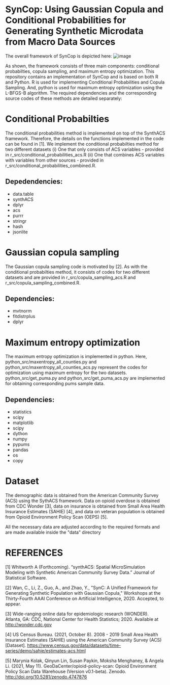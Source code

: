 # SynCop: Using Gaussian Copula and Conditional Probabilities for Generating Synthetic Microdata from Macro Data Sources

The overall framework of SynCop is depicted here:
![image](https://user-images.githubusercontent.com/30096335/152444600-4f26aa8d-33e2-46ac-9974-f7c1dd53078f.png)

As shown, the framework consists of three main components: conditional probabilties, copula sampling, and maximum entropy optimization.
This repository contains an implementation of SynCop and is based on both R and Python. R is used for implementing Conditional Probabilities and Copula Sampling. And, python is used for maximum entropy optimization using the L-BFGS-B algorithm. The required dependencies and the corresponding source codes of these methods are detailed separately:

# Conditional Probabilties
The conditional probabilities method is implemented on top of the SynthACS framework. Therefore, the details on the functions implemented in the code can be found in [1]. We implement the conditional probabilties method for two different datasets (i) One that only consists of ACS variables - provided in r_src/conditional_probabilities_acs.R (ii) One that combines ACS variables with variables from other sources - provided in r_src/conditional_probabilities_combined.R. 

## Depedendencies:
* data.table
* synthACS
* dplyr
* acs
* purrr
* stringr
* hash
* jsonlite

# Gaussian copula sampling
The Gaussian copula sampling code is motivated by [2]. As with the conditional probabilties method, it consists of codes for two different datasets and are provided in r_src/copula_sampling_acs.R and r_src/copula_sampling_combined.R.

## Dependencies:
* mvtnorm
* fitdistrplus
* dplyr

# Maximum entropy optimization
The maximum entropy optimization is implemented in python. Here, python_src/maxentropy_all_counties.py and python_src/maxentropy_all_counties_acs.py represent the codes for optimization using maximum entropy for the two datasets. python_src/get_puma.py and python_src/get_puma_acs.py are implemented for obtaining corresponding pums sample data.

## Dependencies:
* statistics
* scipy
* matplotlib
* scipy
* dython
* numpy
* pypums
* pandas
* os
* copy

# Dataset
The demographic data is obtained from the American Community Survey (ACS) using the SythACS framework. Data on opioid overdose is obtained from CDC Wonder [3], data on insurance is obtained from Small Area Health Insurance Estimates (SAHIE) [4], and data on veteran population is obtained from Opioid Environment Policy Scan (OEPS) [5]. 

All the necessary data are adjusted according to the required formats and are made available inside the "data" directory

# REFERENCES
[1] Whitworth A (Forthcoming). “synthACS: Spatial MicroSimulation Modeling with Synthetic American Community Survey Data.” Journal of Statistical Software.

[2] Wan, C., Li, Z., Guo, A., and Zhao, Y., "SynC: A Unified Framework for Generating Synthetic Population with Gaussian Copula," Workshops at the Thirty-Fourth AAAI Conference on Artificial Intelligence, 2020. Accepted, to appear.

[3] Wide-ranging online data for epidemiologic research (WONDER). Atlanta, GA: CDC, National Center for Health Statistics; 2020. Available at http://wonder.cdc.gov

[4] US Census Bureau. (2021, October 8). 2008 - 2019 Small Area Health Insurance Estimates (SAHIE) using the American Community Survey (ACS) [Dataset]. https://www.census.gov/data/datasets/time-series/demo/sahie/estimates-acs.html

[5] Marynia Kolak, Qinyun Lin, Susan Paykin, Moksha Menghaney, & Angela Li. (2021, May 11). GeoDaCenter/opioid-policy-scan: Opioid Environment Policy Scan Data Warehouse (Version v0.1-beta). Zenodo. http://doi.org/10.5281/zenodo.4747876
